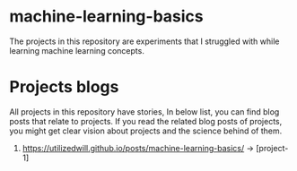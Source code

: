 # machine-learning-basics
The projects in this repository are experiments that I struggled with while learning machine learning concepts.

# Projects blogs

All projects in this repository have stories, In below list, you can find blog posts that relate to projects. If you read the related blog posts of projects, you
might get clear vision about projects and the science behind of them.

1. https://utilizedwill.github.io/posts/machine-learning-basics/ -> [project-1]
